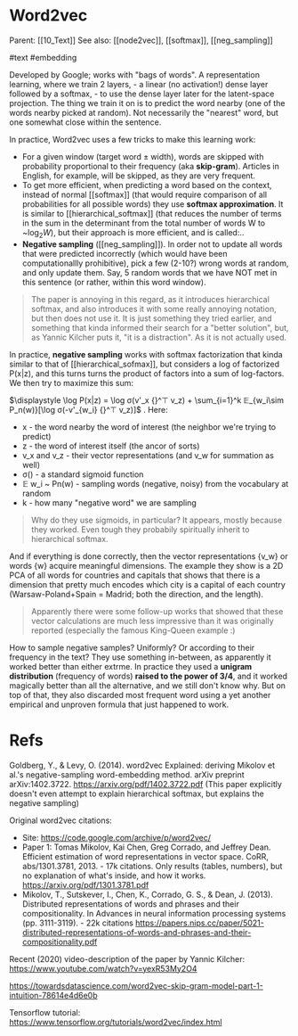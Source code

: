 # Word2vec

Parent: [[10_Text]]
See also: [[node2vec]], [[softmax]], [[neg_sampling]]

#text #embedding


Developed by Google; works with "bags of words". A representation learning, where we train 2 layers, - a linear (no activation!) dense layer followed by a softmax, - to use the dense layer later for the latent-space projection. The thing we train it on is to predict the word nearby (one of the words nearby picked at random). Not necessarily the "nearest" word, but one somewhat close within the sentence.

In practice, Word2vec uses a few tricks to make this learning work:
* For a given window (target word ± width), words are skipped with probability proportional to their frequency (aka **skip-gram**). Articles in English, for example, will be skipped, as they are very frequent.
* To get more efficient, when predicting a word based on the context, instead of normal [[softmax]] (that would require comparison of all probabilities for all possible words) they use **softmax approximation**. It is similar to [[hierarchical_softmax]] (that reduces the number of terms in the sum in the determinant from the total number of words W to ~$\log_2 W$), but their approach is more efficient, and is called:..
* **Negative sampling** ([[neg_sampling]]). In order not to update all words that were predicted incorrectly (which would have been computationallly prohibitive), pick a few (2-10?) wrong words at random, and only update them. Say, 5 random words that we have NOT met in this sentence (or rather, within this word window).

> The paper is annoying in this regard, as it introduces hierarchical softmax, and also introduces it with some really annoying notation, but then does not use it. It is just something they tried earlier, and something that kinda informed their search for a "better solution", but, as Yannic Kilcher puts it, "it is a distraction". As it is not actually used.

In practice, **negative sampling** works with softmax factorization that kinda similar to that of [[hierarchical_sofmax]], but considers a log of factorized P(x|z), and this turns turns the product of factors into a sum of log-factors. We then try to maximize this sum:

$\displaystyle \log P(x|z) = \log σ(v'_x {}^⊤ v_z) + \sum_{i=1}^k 𝔼_{w_i\sim P_n(w)}[\log σ(-v'_{w_i} {}^⊤ v_z)]$ . Here:
* x - the word nearby the word of interest (the neighbor we're trying to predict)
* z - the word of interest itself (the ancor of sorts)
* v_x and v_z - their vector representations (and v_w for summation as well)
* σ() - a standard sigmoid function
* 𝔼 w_i ~ Pn(w) - sampling words (negative, noisy) from the vocabulary at random
* k - how many "negative word" we are sampling

> Why do they use sigmoids, in particular? It appears, mostly because they worked. Even tough they probabily spiritually inherit to hierarchical softmax.

And if everything is done correctly, then the vector representations {v_w} or words {w} acquire meaningful dimensions. The example they show is a 2D PCA of all words for countries and capitals that shows that there is a dimension that pretty much encodes which city is a capital of each country (Warsaw-Poland+Spain = Madrid; both the direction, and the length).

> Apparently there were some follow-up works that showed that these vector calculations are much less impressive than it was originally reported (especially the famous King-Queen example :)

How to sample negative samples? Uniformly? Or according to their frequency in the text? They use something in-between, as apparently it worked better than either extrme. In practice they used a **unigram distribution** (frequency of words) **raised to the power of 3/4**, and it worked magically better than all the alternative, and we still don't know why. But on top of that, they also discarded most frequent word using a yet another empirical and unproven formula that just happened to work.

# Refs

Goldberg, Y., & Levy, O. (2014). word2vec Explained: deriving Mikolov et al.'s negative-sampling word-embedding method. arXiv preprint arXiv:1402.3722.
https://arxiv.org/pdf/1402.3722.pdf
(This paper explicitly doesn't even attempt to explain hierarchical softmax, but explains the negative sampling)

Original word2vec citations:
* Site: https://code.google.com/archive/p/word2vec/
* Paper 1: Tomas Mikolov, Kai Chen, Greg Corrado, and Jeffrey Dean. Efficient estimation of word representations in vector space. CoRR, abs/1301.3781, 2013. - 17k citations. Only results (tables, numbers), but no explanation of what's inside, and how it works. https://arxiv.org/pdf/1301.3781.pdf
* Mikolov, T., Sutskever, I., Chen, K., Corrado, G. S., & Dean, J. (2013). Distributed representations of words and phrases and their compositionality. In Advances in neural information processing systems (pp. 3111-3119). - 22k citations https://papers.nips.cc/paper/5021-distributed-representations-of-words-and-phrases-and-their-compositionality.pdf

Recent (2020) video-description of the paper by Yannic Kilcher:
https://www.youtube.com/watch?v=yexR53My2O4

https://towardsdatascience.com/word2vec-skip-gram-model-part-1-intuition-78614e4d6e0b

Tensorflow tutorial:
https://www.tensorflow.org/tutorials/word2vec/index.html